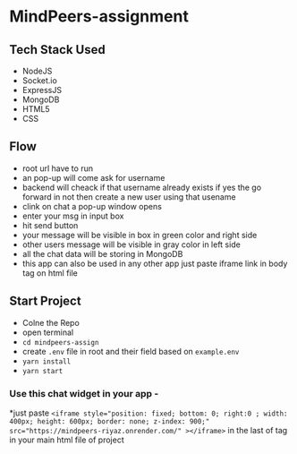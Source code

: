 # MindPeers-assignment

## Tech Stack Used
- NodeJS
- Socket.io
- ExpressJS
- MongoDB
- HTML5
- CSS

## Flow

- root url have to run 
- an pop-up will come ask for username
- backend will cheack if that username already exists if yes the go forward in not then create a new user using that usename
- clink on chat a pop-up window opens
- enter your msg in input box
- hit send button
- your message will be visible in box in green color and right side
- other users message will be visible in gray color in left side
- all the chat data will be storing in MongoDB
- this app can also be used in any other app just paste iframe link in body tag on html file



## Start Project
  
  - Colne the Repo
  - open terminal 
  - `cd mindpeers-assign`
  - create `.env` file in root and their field based on `example.env`
  - `yarn install`
  - `yarn start`
 
### Use this chat widget in your app -
*just paste `<iframe style="position: fixed; bottom: 0; right:0 ; width: 400px; height: 600px; border: none; z-index: 900;" src="https://mindpeers-riyaz.onrender.com/" ></iframe>` in the last of <body> tag in your main html file of project

